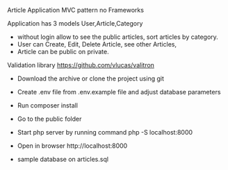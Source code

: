 Article Application 
MVC pattern no Frameworks

Application 
has 3 models User,Article,Category 

- without login allow to see the public articles, sort articles by category.
- User can Create, Edit, Delete Article, see other Articles,
- Article can be public on private. 


Validation library https://github.com/vlucas/valitron



- Download the archive or clone the project using git
- Create .env file from .env.example file and adjust database parameters
- Run composer install
- Go to the public folder
- Start php server by running command php -S localhost:8000
- Open in browser http://localhost:8000

- sample database on articles.sql
